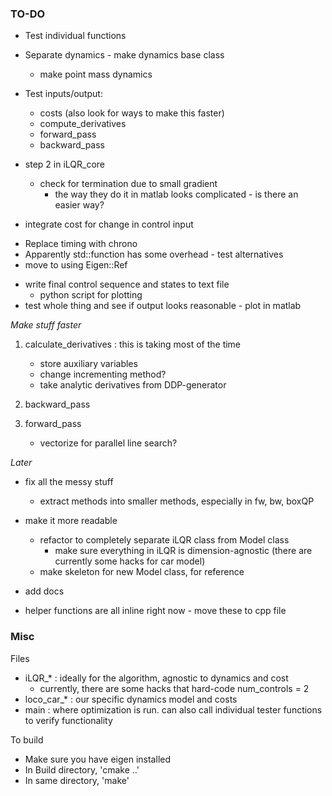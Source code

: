 ### TO-DO

* Test individual functions
* Separate dynamics - make dynamics base class
	* make point mass dynamics

* Test inputs/output:
	* costs (also look for ways to make this faster)
	* compute_derivatives
    * forward_pass
    * backward_pass

* step 2 in iLQR_core
	* check for termination due to small gradient
		* the way they do it in matlab looks complicated - is there an easier way?

- integrate cost for change in control input

* Replace timing with chrono
* Apparently std::function has some overhead - test alternatives
* move to using Eigen::Ref

- write final control sequence and states to text file
	- python script for plotting
- test whole thing and see if output looks reasonable - plot in matlab

_Make stuff faster_

1. calculate_derivatives : this is taking most of the time
	* store auxiliary variables
	* change incrementing method?
	* take analytic derivatives from DDP-generator

2. backward_pass

3. forward_pass
	* vectorize for parallel line search?

_Later_

* fix all the messy stuff
	* extract methods into smaller methods, especially in fw, bw, boxQP

* make it more readable
	* refactor to completely separate iLQR class from Model class
		* make sure everything in iLQR is dimension-agnostic (there are currently some hacks for car model)
	* make skeleton for new Model class, for reference

* add docs
* helper functions are all inline right now - move these to cpp file

### Misc

Files

* iLQR_* : ideally for the algorithm, agnostic to dynamics and cost
	* currently, there are some hacks that hard-code num_controls = 2
* loco_car_* : our specific dynamics model and costs
* main : where optimization is run. can also call individual tester functions to
	verify functionality

To build

* Make sure you have eigen installed
* In Build directory, 'cmake ..'
* In same directory, 'make'
